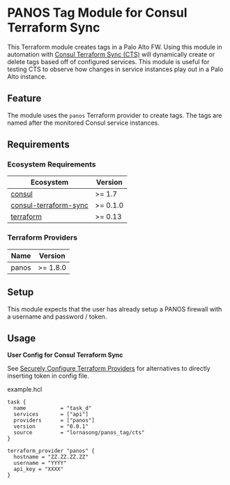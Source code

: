 # PANOS Tag Module for Consul Terraform Sync

This Terraform module creates tags in a Palo Alto FW. Using this module in automation with [Consul Terraform Sync (CTS)](https://www.consul.io/docs/nia) will dynamically create or delete tags based off of configured services. This module is useful for testing CTS to observe how changes in service instances play out in a Palo Alto instance.

## Feature

The module uses the `panos` Terraform provider to create tags. The tags are named after the monitored Consul service instances.

## Requirements

### Ecosystem Requirements

| Ecosystem | Version |
|-----------|---------|
| [consul](https://www.consul.io/downloads) | >= 1.7 |
| [consul-terraform-sync](https://www.consul.io/docs/nia) | >= 0.1.0 |
| [terraform](https://www.terraform.io) | >= 0.13 |

### Terraform Providers

| Name | Version |
|------|---------|
| panos | >= 1.8.0 |

## Setup

This module expects that the user has already setup a PANOS firewall with a username and password / token.

## Usage

**User Config for Consul Terraform Sync**

See [Securely Configure Terraform Providers](https://www.consul.io/docs/nia/configuration#securely-configure-terraform-providers) for alternatives to directly inserting token in config file.

example.hcl
```hcl
task {
  name           = "task_d"
  services       = ["api"]
  providers      = ["panos"]
  version        = "0.0.1"
  source         = "lornasong/panos_tag/cts"
}

terraform_provider "panos" {
  hostname = "ZZ.ZZ.ZZ.ZZ"
  username = "YYYY"
  api_key = "XXXX"
}
```
